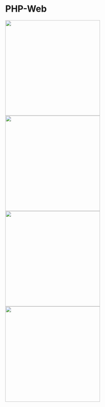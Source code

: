 # PHP-Web

<img height=" 300px" src="https://github.com/Mishal-Khan/PHP-Web/blob/main/php/1.jpeg" />

<br>
<img height=" 300px" src="https://github.com/Mishal-Khan/PHP-Web/blob/main/php/2.jpeg" />

<br>
<img height=" 300px" src="https://github.com/Mishal-Khan/PHP-Web/blob/main/php/3.jpeg" />

<br>
<img height=" 300px" src="https://github.com/Mishal-Khan/PHP-Web/blob/main/php/4.jpeg" />
